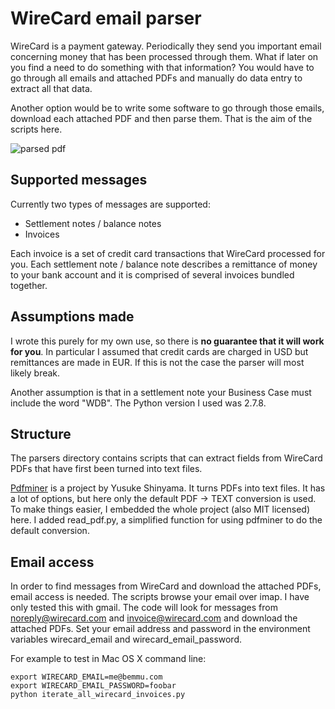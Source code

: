 # WireCard email parser

WireCard is a payment gateway. Periodically they send you important email concerning money that
has been processed through them. What if later on you find a need to do something with that
information? You would have to go through all emails and attached PDFs and manually do
data entry to extract all that data.

Another option would be to write some software to go through those emails, download each
attached PDF and then parse them. That is the aim of the scripts here.

![parsed pdf](https://github.com/Bemmu/wirecard_email_parser/raw/master/screenshot.png)

## Supported messages

Currently two types of messages are supported:

* Settlement notes / balance notes
* Invoices

Each invoice is a set of credit card transactions that WireCard processed for you. Each
settlement note / balance note describes a remittance of money to your bank account and
it is comprised of several invoices bundled together.

## Assumptions made

I wrote this purely for my own use, so there is **no guarantee that it will work for you**.
In particular I assumed that credit cards are charged in USD but remittances are made in EUR.
If this is not the case the parser will most likely break.

Another assumption is that in a settlement note your Business Case must include the word "WDB".
The Python version I used was 2.7.8.

## Structure

The parsers directory contains scripts that can extract fields from WireCard PDFs that
have first been turned into text files.

[Pdfminer](http://www.unixuser.org/~euske/python/pdfminer/) is a project by Yusuke Shinyama. It turns PDFs into text files. It has a lot of options, but here only the default PDF -> TEXT conversion is used. To make things easier, I embedded the whole project
(also MIT licensed) here. I added read_pdf.py, a simplified function for using pdfminer to do the default conversion.

## Email access

In order to find messages from WireCard and download the attached PDFs, email access
is needed. The scripts browse your email over imap. I have only tested this with gmail.
The code will look for messages from noreply@wirecard.com and invoice@wirecard.com and
download the attached PDFs. Set your email address and password in the environment
variables wirecard_email and wirecard_email_password.

For example to test in Mac OS X command line:

    export WIRECARD_EMAIL=me@bemmu.com
    export WIRECARD_EMAIL_PASSWORD=foobar
    python iterate_all_wirecard_invoices.py
